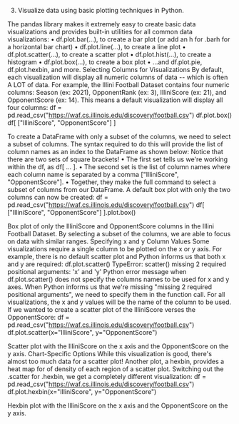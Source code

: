 3. Visualize data using basic plotting techniques in Python.

The pandas library makes it extremely easy to create basic data visualizations and provides built-in utilities
 for all common data visualizations:
•	df.plot.bar(...), to create a bar plot (or add an h for .barh for a horizontal bar chart)
•	df.plot.line(...), to create a line plot
•	df.plot.scatter(...), to create a scatter plot
•	df.plot.hist(...), to create a histogram
•	df.plot.box(...), to create a box plot
•	...and df.plot.pie, df.plot.hexbin, and more.
Selecting Columns for Visualizations
By default, each visualization will display all numeric columns of data -- which is often A LOT of data. For example, the Illini Football Dataset contains four numeric columns: Season (ex: 2021), OpponentRank (ex: 3), IlliniScore (ex: 21), and OpponentScore (ex: 14).
 This means a default visualization will display all four columns:
df = pd.read_csv("https://waf.cs.illinois.edu/discovery/football.csv")
df.plot.box()
df[ ["IlliniScore", "OpponentScore"] ]
 
To create a DataFrame with only a subset of the columns, we need to select a subset of columns. The syntax required to do this will provide the list of column names as an index to the DataFrame as shown below:
Notice that there are two sets of square brackets!
•	The first set tells us we're working within the df, as df[ ... ].
•	The second set is the list of column names where each column name is separated by a comma ["IlliniScore", "OpponentScore"].
•	Together, they make the full command to select a subset of columns from our DataFrame.
A default box plot with only the two columns can now be created:
df = pd.read_csv("https://waf.cs.illinois.edu/discovery/football.csv")
df[ ["IlliniScore", "OpponentScore"] ].plot.box()
 
Box plot of only the IlliniScore and OpponentScore columns in the Illini Football Dataset. 
By selecting a subset of the columns, we are able to focus on data with similar ranges.
Specifying x and y Column Values
Some visualizations require a single column to be plotted on the x or y axis. For example, there is no default scatter plot and Python informs us that both x and y are required:
df.plot.scatter()
TypeError: scatter() missing 2 required positional arguments: 'x' and 'y'
Python error message when df.plot.scatter() does not specify the columns names to be used 
for x and y axes.
When Python informs us that we're missing "missing 2 required positional arguments", 
we need to specify them in the function call. For all visualizations, the x and y values will be the name of the column to be used.
 If we wanted to create a scatter plot of the IlliniScore verses the OpponentScore:
df = pd.read_csv("https://waf.cs.illinois.edu/discovery/football.csv")
df.plot.scatter(x="IlliniScore", y="OpponentScore")
 
Scatter plot with the IlliniScore on the x axis and the OpponentScore on the y axis.
Chart-Specific Options
While this visualization is good, there's almost too much data for a scatter plot! Another plot, a hexbin,
 provides a heat map for of density of each region of a scatter plot. Switching out the .scatter 
for .hexbin, we get a completely different visualization:
df = pd.read_csv("https://waf.cs.illinois.edu/discovery/football.csv")
df.plot.hexbin(x="IlliniScore", y="OpponentScore")
 
Hexbin plot with the IlliniScore on the x axis and the OpponentScore on the y axis.

